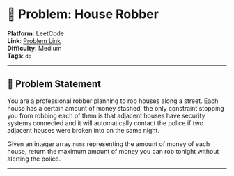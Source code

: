 # 🧩 Problem: House Robber

**Platform**: LeetCode \
**Link**: [Problem Link](https://leetcode.com/problems/house-robber/description/) \
**Difficulty**: Medium \
**Tags**: `dp`

---

## 📄 Problem Statement

You are a professional robber planning to rob houses along a street. Each house has a certain amount of money stashed, the only constraint stopping you from robbing each of them is that adjacent houses have security systems connected and it will automatically contact the police if two adjacent houses were broken into on the same night.

Given an integer array `nums` representing the amount of money of each house, return the maximum amount of money you can rob tonight without alerting the police.

---
